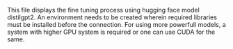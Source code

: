 This file displays the fine tuning process using hugging face model distilgpt2. An environment needs to be created wherein required libraries must be installed before the connection. For using more powerfull models, a system with higher GPU system is required or one can use CUDA for the same. 
